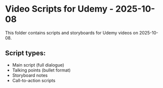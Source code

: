 # Video Scripts for Udemy - 2025-10-08

This folder contains scripts and storyboards for Udemy videos on 2025-10-08.

## Script types:
- Main script (full dialogue)
- Talking points (bullet format)
- Storyboard notes
- Call-to-action scripts
